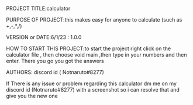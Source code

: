 PROJECT TITLE:calculator

PURPOSE OF PROJECT:this makes easy for anyone to calculate (such as +,-,*,/)

VERSION or DATE:6/1/23 : 1.0.0

HOW TO START THIS PROJECT:to start the project right click on the calculator file , then choose void main ,then type in your numbers
and then enter. There you go you got the answers 

AUTHORS: discord id ( Notnaruto#8277)

If There is any issue or problem regarding this calculator dm me on my discord id (Notnaruto#8277) with a screenshot so i can resolve that
and give you the new one
